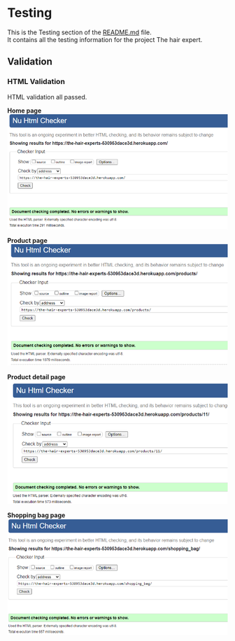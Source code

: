 # Testing

This is the Testing section of the [README.md](README.md) file.  
It  contains all the testing information for the project The hair expert.

## Validation

### HTML Validation

HTML validation all passed.

**Home page**
![HTML validation home page](testing-image/html/hom-validation.png)


**Product page**
![HTML validation product page](testing-image/html/product-page-validation.png)

**Product detail page**
![HTML validation product detail page](testing-image/html/product-detail-validation.png)

**Shopping bag page**
![HTML validation shopping bag page](testing-image/html/shopping-bag-validation.png)


